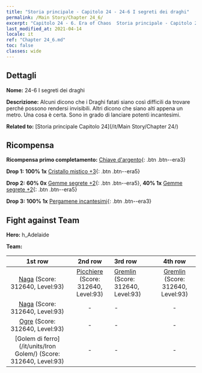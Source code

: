 ```yaml
---
title: "Storia principale - Capitolo 24 - 24-6 I segreti dei draghi"
permalink: /Main Story/Chapter 24_6/
excerpt: "Capitolo 24 - 6. Era of Chaos  Storia principale - Capitolo 24_6. 24-6 I segreti dei draghi"
last_modified_at: 2021-04-14
locale: it
ref: "Chapter 24_6.md"
toc: false
classes: wide
---
```


## Dettagli

 **Nome:** 24-6 I segreti dei draghi

 **Descrizione:** Alcuni dicono che i Draghi fatati siano così difficili da trovare perché possono rendersi invisibili. Altri dicono che siano alti appena un metro. Una cosa è certa. Sono in grado di lanciare potenti incantesimi.

 **Related to:** [Storia principale Capitolo 24](/it/Main Story/Chapter 24/)

## Ricompensa

 **Ricompensa primo completamento:** [Chiave d'argento](/it/Items/con_693/){: .btn .btn--era3}

 **Drop 1:** **100% 1x** [Cristallo mistico +3](/it/Items/mat_87/){: .btn .btn--era5}

 **Drop 2:** **60% 0x** [Gemme segrete +2](/it/Items/mat_79/){: .btn .btn--era5}, **40% 1x** [Gemme segrete +2](/it/Items/mat_79/){: .btn .btn--era5}

 **Drop 3:** **100% 1x** [Pergamene incantesimi](/it/Items/con_694/){: .btn .btn--era3}


## Fight against Team
 **Hero:** h_Adelaide

 **Team:**


  | 1st row | 2nd row | 3rd row | 4th row |
  |:----:|:----:|:----|:----:|
  | [Naga](/it/units/Naga/) (Score: 312640, Level:93)  | [Picchiere](/it/units/Pikeman/) (Score: 312640, Level:93)  | [Gremlin](/it/units/Gremlin/) (Score: 312640, Level:93)  | [Gremlin](/it/units/Gremlin/) (Score: 312640, Level:93)  |
  | [Naga](/it/units/Naga/) (Score: 312640, Level:93)  | - | - | - |
  | [Ogre](/it/units/Ogre/) (Score: 312640, Level:93)  | - | - | - |
  | [Golem di ferro](/it/units/Iron Golem/) (Score: 312640, Level:93)  | - | - | - |


